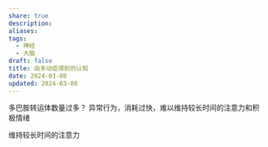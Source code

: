 ```yaml
---
share: true
description: 
aliases: 
tags:
  - 神经
  - 大脑
draft: false
title: 由多动症得到的认知
date: 2024-03-08
updated: 2024-03-08
---
```

多巴胺转运体数量过多？
异常行为，消耗过快，难以维持较长时间的注意力和积极情绪

维持较长时间的注意力



